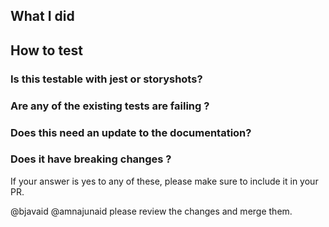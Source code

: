 ## What I did

## How to test

### Is this testable with jest or storyshots?

### Are any of the existing tests are failing ?

### Does this need an update to the documentation?

### Does it have breaking changes ?

If your answer is yes to any of these, please make sure to include it in your PR.


@bjavaid @amnajunaid please review the changes and merge them.

